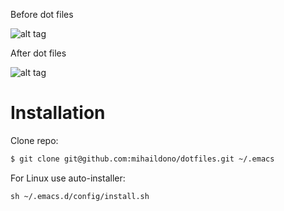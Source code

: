 Before dot files


![alt tag](https://cloud.githubusercontent.com/assets/15171105/19050258/83ed92e2-89b6-11e6-8c8f-6c3ebd4991bf.jpg)


After dot files


![alt tag](https://cloud.githubusercontent.com/assets/15171105/19050494/8194e5ee-89b7-11e6-9d75-afd1652e3130.jpg)


# Installation
Clone repo:
``` sh
$ git clone git@github.com:mihaildono/dotfiles.git ~/.emacs
```
For Linux use auto-installer:
```
sh ~/.emacs.d/config/install.sh
```
